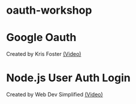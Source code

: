 # oauth-workshop

# Google Oauth
Created by Kris Foster [(Video)](https://www.youtube.com/watch?v=Q0a0594tOrc)

# Node.js User Auth Login
Created by Web Dev Simplified [(Video)](https://www.youtube.com/watch?v=Ud5xKCYQTjM)